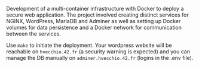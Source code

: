 Development of a multi-container infrastructure with Docker to deploy a secure web application. The project involved creating distinct services for NGINX, WordPress, MariaDB and Adminer as well as setting up Docker volumes for data persistence and a Docker network for communication between the services.

Use `make` to initiate the deployment. Your wordpress website will be reachable on `hvecchio.42.fr` (a security warning is expected) and you can manage the DB manually on `adminer.hvecchio.42.fr` (logins in the .env file).
